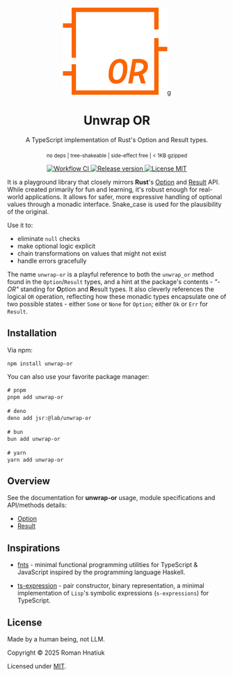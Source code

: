 <p align="center">
    <img src="https://raw.githubusercontent.com/hnatiukr/unwrap-or/main/logo.svg">g
</p>

<h1 align="center">
Unwrap OR
</h1>

<p align="center">
A TypeScript implementation of Rust's Option and Result types.
</p>

<p align="center">
  <sub>
      no deps | tree-shakeable | side-effect free | < 1KB gzipped
  </sub>
</p>

<p align="center">
  <a href="https://github.com/hnatiukr/unwrap-or/actions/workflows/ci.yml">
      <img src="https://img.shields.io/github/actions/workflow/status/hnatiukr/unwrap-or/ci.yml?color=orange&style=for-the-badge" alt="Workflow CI">
  </a>
   <a href="https://www.npmjs.com/package/unwrap-or">
       <img src="https://img.shields.io/github/v/release/hnatiukr/unwrap-or?color=orange&style=for-the-badge" alt="Release version">
   </a>
  <a href="https://github.com/hnatiukr/unwrap-or/blob/main/LICENSE">
      <img src="https://img.shields.io/github/license/hnatiukr/unwrap-or?color=orange&style=for-the-badge" alt="License MIT">
  </a>
</p>

It is a playground library that closely mirrors **Rust**'s
[Option](https://doc.rust-lang.org/std/option/enum.Option.html) and
[Result](https://doc.rust-lang.org/std/result/enum.Result.html) API. While
created primarily for fun and learning, it's robust enough for real-world
applications. It allows for safer, more expressive handling of optional values
through a monadic interface. Snake_case is used for the plausibility of the
original.

Use it to:

- eliminate `null` checks
- make optional logic explicit
- chain transformations on values that might not exist
- handle errors gracefully

The name `unwrap-or` is a playful reference to both the `unwrap_or` method found
in the `Option`/`Result` types, and a hint at the package's contents - _"-OR"_
standing for **O**ption and **R**esult types. It also cleverly references the
logical `OR` operation, reflecting how these monadic types encapsulate one of
two possible states - either `Some` or `None` for `Option`; either `Ok` or `Err`
for `Result`.

## Installation

Via npm:

```shell
npm install unwrap-or
```

You can also use your favorite package manager:

```shell
# pnpm
pnpm add unwrap-or

# deno
deno add jsr:@lab/unwrap-or

# bun
bun add unwrap-or

# yarn
yarn add unwrap-or
```

## Overview

See the documentation for **unwrap-or** usage, module specifications and
API/methods details:

- [Option](https://github.com/hnatiukr/unwrap-or/blob/main/docs/option.md)
- [Result](https://github.com/hnatiukr/unwrap-or/blob/main/docs/result.md)

## Inspirations

- [fnts](https://github.com/drizzer14/fnts) - minimal functional programming
  utilities for TypeScript & JavaScript inspired by the programming language
  Haskell.

- [ts-expression](https://github.com/hnatiukr/ts-expression) - pair constructor,
  binary representation, a minimal implementation of `Lisp`'s symbolic
  expressions (`s-expressions`) for TypeScript.

## License

Made by a human being, not LLM.

Copyright © 2025 Roman Hnatiuk

Licensed under [MIT](./LICENSE).
